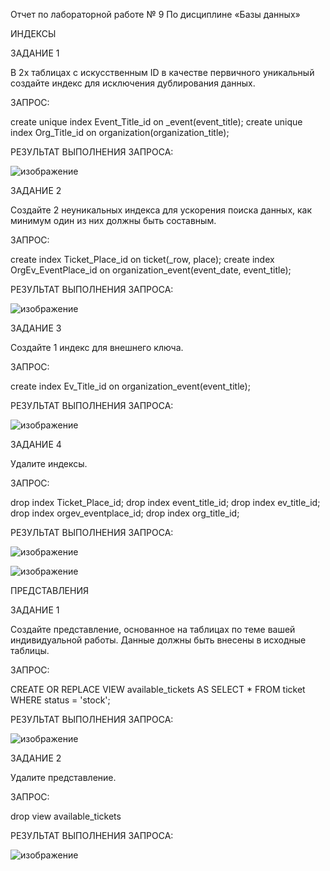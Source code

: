 Отчет по лабораторной работе № 9
По дисциплине «Базы данных»

ИНДЕКСЫ

ЗАДАНИЕ 1

В 2х таблицах с искусственным ID в качестве первичного уникальный создайте  индекс для исключения дублирования данных.

ЗАПРОС:

create unique index Event_Title_id on _event(event_title);
create unique index Org_Title_id on organization(organization_title);

РЕЗУЛЬТАТ ВЫПОЛНЕНИЯ ЗАПРОСА:

![изображение](https://github.com/user-attachments/assets/73904da6-bc54-4bb6-b90d-3675997e9037)

ЗАДАНИЕ 2

Создайте 2 неуникальных индекса для ускорения поиска данных, как минимум один из них должны быть составным.

ЗАПРОС:

create index Ticket_Place_id on ticket(_row, place);
create index OrgEv_EventPlace_id on organization_event(event_date, event_title);

РЕЗУЛЬТАТ ВЫПОЛНЕНИЯ ЗАПРОСА:

![изображение](https://github.com/user-attachments/assets/684434c9-bb9d-490e-b8bf-f02bde0c5c4d)

ЗАДАНИЕ 3

Создайте 1 индекс для внешнего ключа.

ЗАПРОС:

create index Ev_Title_id on organization_event(event_title);

РЕЗУЛЬТАТ ВЫПОЛНЕНИЯ ЗАПРОСА:

![изображение](https://github.com/user-attachments/assets/8e844f54-6e35-4be4-b29e-0c22b4138113)

ЗАДАНИЕ 4

Удалите индексы.

ЗАПРОС:

drop index Ticket_Place_id;
drop index event_title_id;
drop index ev_title_id;
drop index orgev_eventplace_id;
drop index org_title_id;

РЕЗУЛЬТАТ ВЫПОЛНЕНИЯ ЗАПРОСА:

![изображение](https://github.com/user-attachments/assets/dbdc673c-ea81-470a-9df4-35eb782ae6bb)

![изображение](https://github.com/user-attachments/assets/518c5efa-13bc-4988-a159-14547e467b5a)



ПРЕДСТАВЛЕНИЯ

ЗАДАНИЕ 1

Создайте представление, основанное на таблицах по теме вашей индивидуальной работы. Данные должны быть внесены в исходные таблицы.

ЗАПРОС:

CREATE OR REPLACE VIEW available_tickets AS
SELECT * FROM ticket WHERE status = 'stock';

РЕЗУЛЬТАТ ВЫПОЛНЕНИЯ ЗАПРОСА:

![изображение](https://github.com/user-attachments/assets/877da3a6-be76-46f2-9258-91c38f348266)

ЗАДАНИЕ 2

Удалите представление.

ЗАПРОС:

drop view available_tickets

РЕЗУЛЬТАТ ВЫПОЛНЕНИЯ ЗАПРОСА:

![изображение](https://github.com/user-attachments/assets/ed77b3af-af1e-49a8-8289-7b0a61080564)


